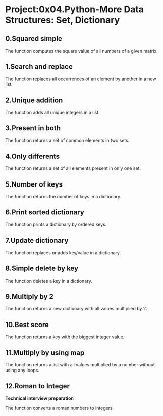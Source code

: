 # Project:0x04.Python-More Data Structures: Set, Dictionary

## 0.Squared simple

The function computes the square value of all numbers of a given matrix.

## 1.Search and replace

The function replaces all occurrences of an element by another in a new list.

## 2.Unique addition

The function adds all unique integers in a list.

## 3.Present in both

The function returns a set of common elements in two sets.

## 4.Only differents

The function returns a set of all elements present in only one set.

## 5.Number of keys

The function returns the number of keys in a dictionary.

## 6.Print sorted dictionary

The function prints a dictionary by ordered keys.

## 7.Update dictionary

The function replaces or adds key/value in a dictionary.

## 8.Simple delete by key

The function deletes a key in a dictionary.

## 9.Multiply by 2

The function returns a new dictionary with all values multiplied by 2.

## 10.Best score

The function returns a key with the biggest integer value.

## 11.Multiply by using map

The function returns a list with all values multiplied by a number without using any loops.

## 12.Roman to Integer

**Technical interview preparation**

The function converts a roman numbers to integers.